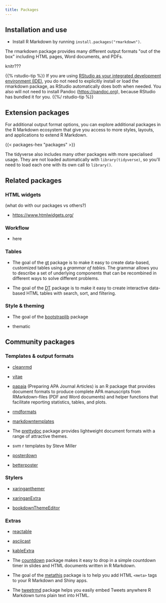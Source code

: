 ```yaml
---
title: Packages
---
```


## Installation and use

* Install R Markdown by running `install.packages("rmarkdown")`.

The rmarkdown package provides many different output formats "out of the box" including HTML pages, Word documents, and PDFs. 

knitr???

{{% rstudio-tip %}} 
If you are using [RStudio as your integrated development environment (IDE)](https://rstudio.com/products/rstudio/), you do not need to explicitly install or load the rmarkdown package, as RStudio automatically does both when needed. You also will not need to install Pandoc (<https://pandoc.org>), because RStudio has bundled it for you.
{{%/ rstudio-tip %}}


## Extension packages

For additional output format options, you can explore additional packages in the R Markdown ecosystem that give you access to more styles, layouts, and applications to extend R Markdown.

{{< packages-hex "packages" >}}


The tidyverse also includes many other packages with more specialised usage. They are not loaded automatically with `library(tidyverse)`, so you'll need to load each one with its own call to `library()`.

## Related packages

### HTML widgets

(what do with our packages vs others?)

+ https://www.htmlwidgets.org/



### Workflow

+ here

### Tables

+ The goal of the [gt](https://gt.rstudio.com/) package is to make it easy to create data-based, customized tables using a *grammar of tables*. The grammar allows you to describe a set of underlying components that can be recombined in different ways to solve different problems.

+ The goal of the [DT](https://rstudio.github.io/DT/) package is to make it easy to create interactive data-based HTML tables with search, sort, and filtering.


### Style & theming

+ The goal of the [bootstraplib]() package

+ thematic

## Community packages

### Templates & output formats

+ [cleanrmd](https://pkg.garrickadenbuie.com/cleanrmd/)

+ [vitae](https://pkg.mitchelloharawild.com/vitae/)

+ [papaja](https://crsh.github.io/papaja_man/) (Preparing APA Journal Articles) is an R package that provides document formats to produce complete APA manuscripts from RMarkdown-files (PDF and Word documents) and helper functions that facilitate reporting statistics, tables, and plots. 

+ [rmdformats](https://github.com/juba/rmdformats)

+ [markdowntemplates](https://github.com/hrbrmstr/markdowntemplates)

+ The [prettydoc](https://github.com/yixuan/prettydoc/) package provides lightweight document formats with a range of attractive themes.

+ svm r templates by Steve Miller

+ [posterdown](https://github.com/brentthorne/posterdown)

+ [betterposter](https://gerkelab.github.io/betterposter/index.html)


### Stylers

+ [xaringanthemer](https://pkg.garrickadenbuie.com/xaringanthemer/)

+ [xaringanExtra](https://pkg.garrickadenbuie.com/xaringanExtra/#/)

+ [bookdownThemeEditor](https://github.com/hebrewseniorlife/bookdownThemeEditor)

### Extras

+ [reactable](https://glin.github.io/reactable/index.html)

+ [asciicast](https://github.com/r-lib/asciicast)

+ [kableExtra](http://haozhu233.github.io/kableExtra/)

+ The [countdown](https://pkg.garrickadenbuie.com/countdown/) package makes it easy to drop in a simple countdown timer in slides and HTML documents written in R Markdown.

+ The goal of the [metathis](https://pkg.garrickadenbuie.com/metathis/) package is to help you add HTML `<meta>` tags to your R Markdown and Shiny apps.

+ The [tweetrmd](https://github.com/gadenbuie/tweetrmd) package helps you easily embed Tweets anywhere R Markdown turns plain text into HTML.